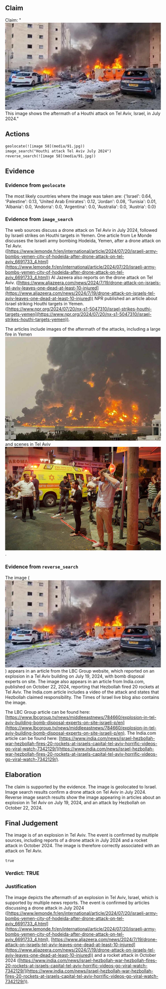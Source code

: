 ## Claim
Claim: "![image 58](media/91.jpg) This image shows the aftermath of a Houthi attack on Tel Aviv, Israel, in July 2024."

## Actions
```
geolocate(![image 58](media/91.jpg))
image_search("Houthi attack Tel Aviv July 2024")
reverse_search(![image 58](media/91.jpg))
```

## Evidence
### Evidence from `geolocate`
The most likely countries where the image was taken are: {'Israel': 0.64, 'Palestine': 0.13, 'United Arab Emirates': 0.12, 'Jordan': 0.08, 'Tunisia': 0.01, 'Albania': 0.0, 'Andorra': 0.0, 'Argentina': 0.0, 'Australia': 0.0, 'Austria': 0.0}

### Evidence from `image_search`
The web sources discuss a drone attack on Tel Aviv in July 2024, followed by Israeli strikes on Houthi targets in Yemen. One article from Le Monde discusses the Israeli army bombing Hodeida, Yemen, after a drone attack on Tel Aviv. ([https://www.lemonde.fr/en/international/article/2024/07/20/israeli-army-bombs-yemen-city-of-hodeida-after-drone-attack-on-tel-aviv_6691733_4.html](https://www.lemonde.fr/en/international/article/2024/07/20/israeli-army-bombs-yemen-city-of-hodeida-after-drone-attack-on-tel-aviv_6691733_4.html)) Al Jazeera also reports on the drone attack on Tel Aviv. ([https://www.aljazeera.com/news/2024/7/19/drone-attack-on-israels-tel-aviv-leaves-one-dead-at-least-10-injured](https://www.aljazeera.com/news/2024/7/19/drone-attack-on-israels-tel-aviv-leaves-one-dead-at-least-10-injured)) NPR published an article about Israel striking Houthi targets in Yemen. ([https://www.npr.org/2024/07/20/nx-s1-5047310/israel-strikes-houthi-targets-yemen](https://www.npr.org/2024/07/20/nx-s1-5047310/israel-strikes-houthi-targets-yemen)).

The articles include images of the aftermath of the attacks, including a large fire in Yemen ![image 7819](media/2025-08-29_22-05-1756505135-581122.jpg) and scenes in Tel Aviv ![image 7818](media/2025-08-29_22-05-1756505135-265345.jpg).


### Evidence from `reverse_search`
The image (![image 58](media/91.jpg)) appears in an article from the LBC Group website, which reported on an explosion in a Tel Aviv building on July 19, 2024, with bomb disposal experts on site. The image also appears in an article from India.com, published on October 22, 2024, reporting that Hezbollah fired 20 rockets at Tel Aviv. The India.com article includes a video of the attack and states that Hezbollah claimed responsibility. The Times of Israel live blog also contains the image.

The LBC Group article can be found here: [https://www.lbcgroup.tv/news/middleeastnews/784660/explosion-in-tel-aviv-building-bomb-disposal-experts-on-site-israeli-p/en](https://www.lbcgroup.tv/news/middleeastnews/784660/explosion-in-tel-aviv-building-bomb-disposal-experts-on-site-israeli-p/en). The India.com article can be found here: [https://www.india.com/news/israel-hezbollah-war-hezbollah-fires-20-rockets-at-israels-capital-tel-aviv-horrific-videos-go-viral-watch-7342129/](https://www.india.com/news/israel-hezbollah-war-hezbollah-fires-20-rockets-at-israels-capital-tel-aviv-horrific-videos-go-viral-watch-7342129/).


## Elaboration
The claim is supported by the evidence. The image is geolocated to Israel. Image search results confirm a drone attack on Tel Aviv in July 2024. Reverse image search results show the image appearing in articles about an explosion in Tel Aviv on July 19, 2024, and an attack by Hezbollah on October 22, 2024.


## Final Judgement
The image is of an explosion in Tel Aviv. The event is confirmed by multiple sources, including reports of a drone attack in July 2024 and a rocket attack in October 2024. The image is therefore correctly associated with an attack on Tel Aviv.

`true`


### Verdict: TRUE

### Justification
The image depicts the aftermath of an explosion in Tel Aviv, Israel, which is supported by multiple news reports. The event is confirmed by articles discussing a drone attack in July 2024 ([https://www.lemonde.fr/en/international/article/2024/07/20/israeli-army-bombs-yemen-city-of-hodeida-after-drone-attack-on-tel-aviv_6691733_4.html](https://www.lemonde.fr/en/international/article/2024/07/20/israeli-army-bombs-yemen-city-of-hodeida-after-drone-attack-on-tel-aviv_6691733_4.html), [https://www.aljazeera.com/news/2024/7/19/drone-attack-on-israels-tel-aviv-leaves-one-dead-at-least-10-injured](https://www.aljazeera.com/news/2024/7/19/drone-attack-on-israels-tel-aviv-leaves-one-dead-at-least-10-injured)) and a rocket attack in October 2024 ([https://www.india.com/news/israel-hezbollah-war-hezbollah-fires-20-rockets-at-israels-capital-tel-aviv-horrific-videos-go-viral-watch-7342129/](https://www.india.com/news/israel-hezbollah-war-hezbollah-fires-20-rockets-at-israels-capital-tel-aviv-horrific-videos-go-viral-watch-7342129/)).
